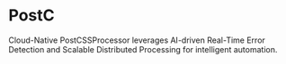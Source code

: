 # PostC
Cloud-Native PostCSSProcessor leverages AI-driven Real-Time Error Detection and Scalable Distributed Processing for intelligent automation.
